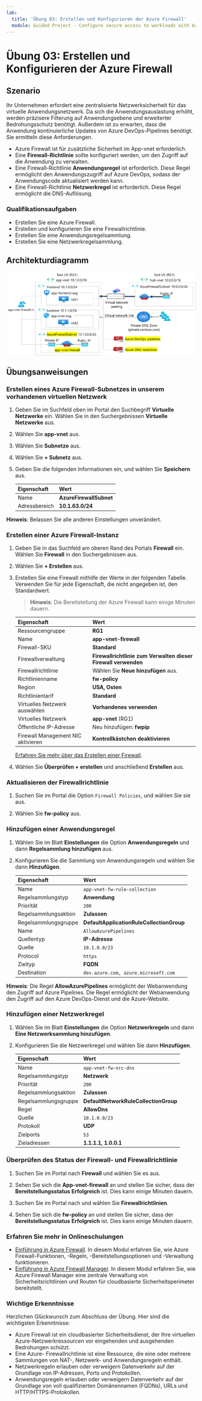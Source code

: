 ```yaml
---
lab:
  title: 'Übung 03: Erstellen und Konfigurieren der Azure Firewall'
  module: Guided Project - Configure secure access to workloads with Azure virtual networking services
---
```


# Übung 03: Erstellen und Konfigurieren der Azure Firewall

## Szenario

Ihr Unternehmen erfordert eine zentralisierte Netzwerksicherheit für das virtuelle Anwendungsnetzwerk. Da sich die Anwendungsauslastung erhöht, werden präzisere Filterung auf Anwendungsebene und erweiterter Bedrohungsschutz benötigt. Außerdem ist zu erwarten, dass die Anwendung kontinuierliche Updates von Azure DevOps-Pipelines benötigt. Sie ermitteln diese Anforderungen.
+ Azure Firewall ist für zusätzliche Sicherheit im App-vnet erforderlich. 
+ Eine **Firewall-Richtlinie** sollte konfiguriert werden, um den Zugriff auf die Anwendung zu verwalten. 
+ Eine Firewall-Richtlinie **Anwendungsregel** ist erforderlich. Diese Regel ermöglicht den Anwendungszugriff auf Azure DevOps, sodass der Anwendungscode aktualisiert werden kann. 
+ Eine Firewall-Richtlinie **Netzwerkregel** ist erforderlich. Diese Regel ermöglicht die DNS-Auflösung. 

### Qualifikationsaufgaben

+ Erstellen Sie eine Azure Firewall.
+ Erstellen und konfigurieren Sie eine Firewallrichtlinie.
+ Erstellen Sie eine Anwendungsregelsammlung.
+ Erstellen Sie eine Netzwerkregelsammlung.

## Architekturdiagramm

![Diagramm, das ein virtuelles Netzwerk mit einer Firewall und einer Routingtabelle zeigt](../Media/task-3.png)


  
## Übungsanweisungen

### Erstellen eines Azure Firewall-Subnetzes in unserem vorhandenen virtuellen Netzwerk

1. Geben Sie im Suchfeld oben im Portal den Suchbegriff **Virtuelle Netzwerke** ein. Wählen Sie in den Suchergebnissen **Virtuelle Netzwerke** aus.

1. Wählen Sie **app-vnet** aus.

1. Wählen Sie **Subnetze** aus.

1. Wählen Sie **+ Subnetz** aus.

1. Geben Sie die folgenden Informationen ein, und wählen Sie **Speichern** aus.

    | Eigenschaft      | Wert                   |
    | :------------ | :---------------------- |
    | Name          | **AzureFirewallSubnet** |
    | Adressbereich | **10.1.63.0/24**        |

**Hinweis**: Belassen Sie alle anderen Einstellungen unverändert.

### Erstellen einer Azure Firewall-Instanz

1. Geben Sie in das Suchfeld am oberen Rand des Portals **Firewall** ein. Wählen Sie **Firewall** in den Suchergebnissen aus.

1. Wählen Sie **+ Erstellen** aus.

1. Erstellen Sie eine Firewall mithilfe der Werte in der folgenden Tabelle. Verwenden Sie für jede Eigenschaft, die nicht angegeben ist, den Standardwert.
    >**Hinweis**: Die Bereitstellung der Azure Firewall kann einige Minuten dauern.

    | Eigenschaft                 | Wert                                             |
    | :----------------------- | :------------------------------------------------ |
    | Ressourcengruppe           | **RG1**                                           |
    | Name                     | **app-vnet-firewall**                             |
    | Firewall-SKU             | **Standard**                                      |
    | Firewallverwaltung      | **Firewallrichtlinie zum Verwalten dieser Firewall verwenden** |
    | Firewallrichtlinie          | Wählen Sie **Neue hinzufügen** aus.                                |
    | Richtlinienname              | **fw-policy**                                     |
    | Region                   | **USA, Osten**                                       |
    | Richtlinientarif              | **Standard**                                      |
    | Virtuelles Netzwerk auswählen | **Vorhandenes verwenden**                                  |
    | Virtuelles Netzwerk          | **app-vnet** (RG1)                                |
    | Öffentliche IP-Adresse        | Neu hinzufügen: **fwpip**                                |
    | Firewall Management NIC aktivieren | **Kontrollkästchen deaktivieren**                         |

    [Erfahren Sie mehr über das Erstellen einer Firewall](https://docs.microsoft.com/azure/firewall/tutorial-firewall-deploy-portal).

1. Wählen Sie **Überprüfen + erstellen** und anschließend **Erstellen** aus.

### Aktualisieren der Firewallrichtlinie

1. Suchen Sie im Portal die Option `Firewall Policies`, und wählen Sie sie aus. 

1. Wählen Sie **fw-policy** aus.

### Hinzufügen einer Anwendungsregel

1. Wählen Sie im Blatt **Einstellungen** die Option **Anwendungsregeln** und dann **Regelsammlung hinzufügen** aus.

1. Konfigurieren Sie die Sammlung von Anwendungsregeln und wählen Sie dann **Hinzufügen**. 

    | Eigenschaft               | Wert                                     |
    | :--------------------- | :---------------------------------------- |
    | Name                   | `app-vnet-fw-rule-collection`         |
    | Regelsammlungstyp   | **Anwendung**                           |
    | Priorität               | `200`                                   |
    | Regelsammlungsaktion | **Zulassen**                                 |
    | Regelsammlungsgruppe  | **DefaultApplicationRuleCollectionGroup** |
    | Name             | `AllowAzurePipelines`                |
    | Quellentyp      | **IP-Adresse**                         |
    | Quelle           | `10.1.0.0/23`                       |
    | Protocol         | `https`                             |
    | Zieltyp | **FQDN**                                  |
    | Destination      | `dev.azure.com, azure.microsoft.com` |

**Hinweis**: Die Regel **AllowAzurePipelines** ermöglicht der Webanwendung den Zugriff auf Azure Pipelines. Die Regel ermöglicht der Webanwendung den Zugriff auf den Azure DevOps-Dienst und die Azure-Website.

### Hinzufügen einer Netzwerkregel

1. Wählen Sie im Blatt **Einstellungen** die Option **Netzwerkregeln** und dann **Eine Netzwerksammlung hinzufügen**.

1. Konfigurieren Sie die Netzwerkregel und wählen Sie dann **Hinzufügen**.  

    | Eigenschaft               | Wert                                 |
    | :--------------------- | :------------------------------------ |
    | Name                   | `app-vnet-fw-nrc-dns`               |
    | Regelsammlungstyp   | **Netzwerk**                           |
    | Priorität               | `200`                        |
    | Regelsammlungsaktion | **Zulassen**                             |
    | Regelsammlungsgruppe  | **DefaultNetworkRuleCollectionGroup** |
    | Regel                  | **AllowDns**         |
    | Quelle                | `10.1.0.0/23`      |
    | Protokoll              | **UDP**              |
    | Zielports     | `53`               |
    | Zieladressen | **1.1.1.1, 1.0.0.1** |

### Überprüfen des Status der Firewall- und Firewallrichtlinie

1. Suchen Sie im Portal nach **Firewall** und wählen Sie es aus. 

1. Sehen Sie sich die **App-vnet-firewall** an und stellen Sie sicher, dass der **Bereitstellungsstatus** **Erfolgreich** ist. Dies kann einige Minuten dauern. 

1. Suchen Sie im Portal nach und wählen Sie **Firewallrichtlinien**.

1. Sehen Sie sich die **fw-policy** an und stellen Sie sicher, dass der **Bereitstellungsstatus** **Erfolgreich** ist. Dies kann einige Minuten dauern.

### Erfahren Sie mehr in Onlineschulungen

+ [Einführung in Azure Firewall](https://learn.microsoft.com/training/modules/introduction-azure-firewall/). In diesem Modul erfahren Sie, wie Azure Firewall-Funktionen, -Regeln, -Bereitstellungsoptionen und -Verwaltung funktionieren.
+ [Einführung in Azure Firewall Manager](https://learn.microsoft.com/training/modules/intro-to-azure-firewall-manager/). In diesem Modul erfahren Sie, wie Azure Firewall Manager eine zentrale Verwaltung von Sicherheitsrichtlinien und Routen für cloudbasierte Sicherheitsperimeter bereitstellt.

### Wichtige Erkenntnisse

Herzlichen Glückwunsch zum Abschluss der Übung. Hier sind die wichtigsten Erkenntnisse:

+ Azure Firewall ist ein cloudbasierter Sicherheitsdienst, der Ihre virtuellen Azure-Netzwerkressourcen vor eingehenden und ausgehenden Bedrohungen schützt.
+ Eine Azure- Firewallrichtlinie ist eine Ressource, die eine oder mehrere Sammlungen von NAT-, Netzwerk- und Anwendungsregeln enthält.
+ Netzwerkregeln erlauben oder verweigern Datenverkehr auf der Grundlage von IP-Adressen, Ports und Protokollen.
+ Anwendungsregeln erlauben oder verweigern Datenverkehr auf der Grundlage von voll qualifizierten Domänennamen (FQDNs), URLs und HTTP/HTTPS-Protokollen.
